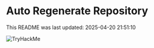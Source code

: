# Auto Regenerate Repository

This README was last updated: 2025-04-20 21:51:10

 ![TryHackMe](https://tryhackme.com/badge/533634)